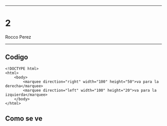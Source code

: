 
---

# 2

Rocco Perez

---

## Codigo

```
<!DOCTYPE html>
<html>
    <body>
        <marquee direction="right" width="100" height="50">va para la derecha</marquee>
        <marquee direction="left" width="100" height="20">va para la izquierda</marquee>
    </body>
</html>
```

## Como se ve

